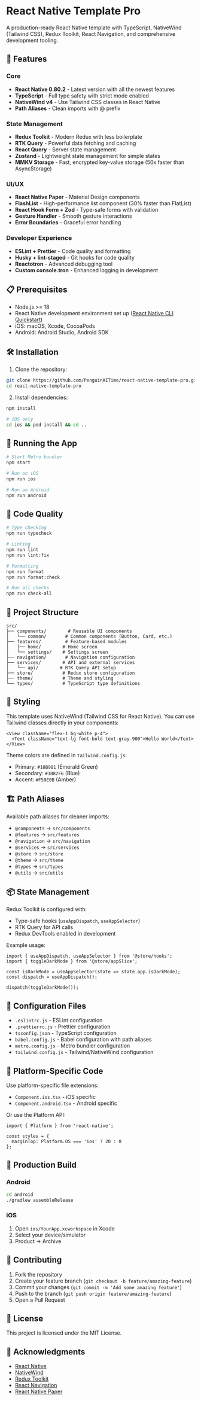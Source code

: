 # React Native Template Pro

A production-ready React Native template with TypeScript, NativeWind (Tailwind CSS), Redux Toolkit, React Navigation, and comprehensive development tooling.

## 🚀 Features

### Core
- **React Native 0.80.2** - Latest version with all the newest features
- **TypeScript** - Full type safety with strict mode enabled
- **NativeWind v4** - Use Tailwind CSS classes in React Native
- **Path Aliases** - Clean imports with @ prefix

### State Management
- **Redux Toolkit** - Modern Redux with less boilerplate
- **RTK Query** - Powerful data fetching and caching
- **React Query** - Server state management
- **Zustand** - Lightweight state management for simple states
- **MMKV Storage** - Fast, encrypted key-value storage (50x faster than AsyncStorage)

### UI/UX
- **React Native Paper** - Material Design components
- **FlashList** - High-performance list component (30% faster than FlatList)
- **React Hook Form + Zod** - Type-safe forms with validation
- **Gesture Handler** - Smooth gesture interactions
- **Error Boundaries** - Graceful error handling

### Developer Experience
- **ESLint + Prettier** - Code quality and formatting
- **Husky + lint-staged** - Git hooks for code quality
- **Reactotron** - Advanced debugging tool
- **Custom console.tron** - Enhanced logging in development

## 📋 Prerequisites

- Node.js >= 18
- React Native development environment set up ([React Native CLI Quickstart](https://reactnative.dev/docs/environment-setup))
- iOS: macOS, Xcode, CocoaPods
- Android: Android Studio, Android SDK

## 🛠 Installation

1. Clone the repository:
```bash
git clone https://github.com/PenguinAITime/react-native-template-pro.git
cd react-native-template-pro
```

2. Install dependencies:
```bash
npm install

# iOS only
cd ios && pod install && cd ..
```

## 📱 Running the App

```bash
# Start Metro bundler
npm start

# Run on iOS
npm run ios

# Run on Android
npm run android
```

## 🧹 Code Quality

```bash
# Type checking
npm run typecheck

# Linting
npm run lint
npm run lint:fix

# Formatting
npm run format
npm run format:check

# Run all checks
npm run check-all
```

## 📁 Project Structure

```
src/
├── components/        # Reusable UI components
│   └── common/       # Common components (Button, Card, etc.)
├── features/         # Feature-based modules
│   ├── home/        # Home screen
│   └── settings/    # Settings screen
├── navigation/       # Navigation configuration
├── services/        # API and external services
│   └── api/        # RTK Query API setup
├── store/           # Redux store configuration
├── theme/           # Theme and styling
└── types/           # TypeScript type definitions
```

## 🎨 Styling

This template uses NativeWind (Tailwind CSS for React Native). You can use Tailwind classes directly in your components:

```tsx
<View className="flex-1 bg-white p-4">
  <Text className="text-lg font-bold text-gray-900">Hello World</Text>
</View>
```

Theme colors are defined in `tailwind.config.js`:
- Primary: `#10B981` (Emerald Green)
- Secondary: `#3B82F6` (Blue)
- Accent: `#F59E0B` (Amber)

## 🏗 Path Aliases

Available path aliases for cleaner imports:
- `@components` → `src/components`
- `@features` → `src/features`
- `@navigation` → `src/navigation`
- `@services` → `src/services`
- `@store` → `src/store`
- `@theme` → `src/theme`
- `@types` → `src/types`
- `@utils` → `src/utils`

## 📦 State Management

Redux Toolkit is configured with:
- Type-safe hooks (`useAppDispatch`, `useAppSelector`)
- RTK Query for API calls
- Redux DevTools enabled in development

Example usage:
```tsx
import { useAppDispatch, useAppSelector } from '@store/hooks';
import { toggleDarkMode } from '@store/appSlice';

const isDarkMode = useAppSelector(state => state.app.isDarkMode);
const dispatch = useAppDispatch();

dispatch(toggleDarkMode());
```

## 🔧 Configuration Files

- `.eslintrc.js` - ESLint configuration
- `.prettierrc.js` - Prettier configuration
- `tsconfig.json` - TypeScript configuration
- `babel.config.js` - Babel configuration with path aliases
- `metro.config.js` - Metro bundler configuration
- `tailwind.config.js` - Tailwind/NativeWind configuration

## 📱 Platform-Specific Code

Use platform-specific file extensions:
- `Component.ios.tsx` - iOS specific
- `Component.android.tsx` - Android specific

Or use the Platform API:
```tsx
import { Platform } from 'react-native';

const styles = {
  marginTop: Platform.OS === 'ios' ? 20 : 0
};
```

## 🚀 Production Build

### Android
```bash
cd android
./gradlew assembleRelease
```

### iOS
1. Open `ios/YourApp.xcworkspace` in Xcode
2. Select your device/simulator
3. Product → Archive

## 🤝 Contributing

1. Fork the repository
2. Create your feature branch (`git checkout -b feature/amazing-feature`)
3. Commit your changes (`git commit -m 'Add some amazing feature'`)
4. Push to the branch (`git push origin feature/amazing-feature`)
5. Open a Pull Request

## 📄 License

This project is licensed under the MIT License.

## 🙏 Acknowledgments

- [React Native](https://reactnative.dev/)
- [NativeWind](https://www.nativewind.dev/)
- [Redux Toolkit](https://redux-toolkit.js.org/)
- [React Navigation](https://reactnavigation.org/)
- [React Native Paper](https://reactnativepaper.com/)
